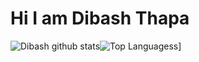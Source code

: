 # Hi I am Dibash Thapa


![Dibash github stats](https://github-readme-stats.vercel.app/api?username=dibashthapa&show_icons=true&theme=radical)![Top Languagess](https://github-readme-stats.vercel.app/api/top-langs/?username=dibashthapa&theme=radical)]
